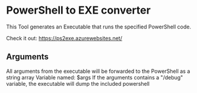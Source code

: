 # PowerShell to EXE converter
This Tool generates an Executable that runs the specified PowerShell code.

Check it out: https://ps2exe.azurewebsites.net/

## Arguments
All arguments from the executable will be forwarded to the PowerShell as a string array Variable named: $args
If the arguments contains a "/debug" variable, the executable will dump the included powershell
